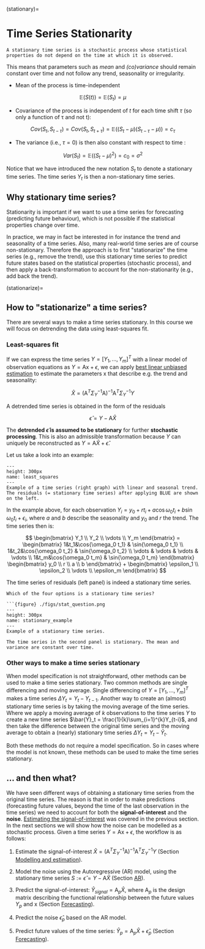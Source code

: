 (stationary)=
# Time Series Stationarity


```{admonition} Definition
A stationary time series is a stochastic process whose statistical properties do not depend on the time at which it is observed.
```

This means that parameters such as *mean* and *(co)variance* should remain constant over time and not follow any trend, seasonality or irregularity.

* Mean of the process is time-independent

$$\mathbb{E}(S(t))=\mathbb{E}(S_t)=\mu$$

* Covariance of the process is independent of $t$ for each time shift $\tau$ (so only a function of τ  and not t):

$$
Cov(S_t,S_{t-\tau})= Cov(S_t,S_{t+\tau}) =\mathbb{E}((S_t-\mu)(S_{t-\tau}-\mu))=c_\tau
$$

* The variance (i.e., $\tau=0$) is then also constant with respect to time :

$$
Var(S_t)=\mathbb{E}((S_t-\mu)^2)=c_0=\sigma^2
$$

Notice that we have introduced the new notation $S_t$ to denote a stationary time series. The time series $Y_t$ is then a non-stationary time series.
## Why stationary time series?

Stationarity is important if we want to use a time series for forecasting (predicting future behaviour), which is not possible if the statistical properties change over time.

In practice, we may in fact be interested in for instance the trend and seasonality of a time series. Also, many real-world time series are of course non-stationary. Therefore the approach is to first "stationarize" the time series (e.g., remove the trend), use this stationary time series to predict future states based on the statistical properties (stochastic process), and then apply a back-transformation to account for the non-stationarity (e.g., add back the trend).

(stationarize)=
## How to "stationarize" a time series?

There are several ways to make a time series stationary. In this course we will focus on detrending the data using least-squares fit.

### Least-squares fit

If we can express the time series $Y=[Y_1, ..., Y_m]^T$ with a linear model of observation equations as $Y = \mathrm{Ax} + \epsilon$, we can apply [best linear unbiased estimation](BLUE) to estimate the parameters $\mathrm{x}$ that describe e.g. the trend and seasonality:

$$
\hat{X}=(\mathrm{A}^T\Sigma_{Y}^{-1}\mathrm{A})^{-1}\mathrm{A}^T\Sigma_{Y}^{-1}Y 
$$

A detrended time series is obtained in the form of the residuals 

$$
\hat{\epsilon} = Y - \mathrm{A}\hat{X}
$$ 

The **detrended $\hat{\epsilon}$ is assumed to be stationary** for further **stochastic processing**. This is also an admissible transformation because $Y$ can uniquely be reconstructed as $Y=\mathrm{A}\hat{X}+\hat{\epsilon}$. 

Let us take a look into an example:

```{figure} ./figs/least_squares.png 
---
height: 300px
name: least_squares
---
Example of a time series (right graph) with linear and seasonal trend. The residuals (= stationary time series) after applying BLUE are shown on the left.
```

In the example above, for each observation $Y_i = y_0+ rt_i+a\cos{\omega_0t_i}+b \sin{\omega_0t_i} +\epsilon_i$, where $a$ and $b$ describe the seasonality and $y_0$ and $r$ the trend. The time series then is:

$$
\begin{bmatrix}
    Y_1 \\ Y_2 \\  \vdots \\ Y_m
\end{bmatrix} = \begin{bmatrix}
    1&t_1&\cos{\omega_0 t_1} & \sin{\omega_0 t_1} \\
     1&t_2&\cos{\omega_0 t_2} & \sin{\omega_0 t_2} \\
       \vdots & \vdots & \vdots & \vdots \\ 
     1&t_m&\cos{\omega_0 t_m} & \sin{\omega_0 t_m}
\end{bmatrix}
\begin{bmatrix}
y_0 \\ r \\ a \\ b \end{bmatrix} + 
\begin{bmatrix}
    \epsilon_1 \\ \epsilon_2 \\  \vdots \\ \epsilon_m
\end{bmatrix}
$$

The time series of residuals (left panel) is indeed a stationary time series.

```{question} 
Which of the four options is a stationary time series?

```{figure} ./figs/stat_question.png
---
height: 300px
name: stationary_example
---
Example of a stationary time series.
```
    
```{solution}
The time series in the second panel is stationary. The mean and variance are constant over time.
```



### Other ways to make a time series stationary
When model specification is not straightforward, other methods can be used to make a time series stationary. Two common methods are single differencing and moving average. Single differencing of $Y=[Y_1,...,Y_m]^T$ makes a time series $\Delta Y_t=Y_t - Y_{t-1}$. Another way to create an (almost) stationary time series is by taking the moving average of the time series. Where we apply a moving average of $k$ observations to the time series $Y$ to create a new time series $\bar{Y}_t = \frac{1}{k}\sum_{i=1}^{k}Y_{t-i}$, and then take the difference between the original time series and the moving average to obtain a (nearly) stationary time series $\Delta Y_t = Y_t - \bar{Y}_t$.

Both these methods do not require a model specification. So in cases where the model is not known, these methods can be used to make the time series stationary.


## ... and then what?

We have seen different ways of obtaining a stationary time series from the original time series. The reason is that in order to make predictions (forecasting future values, beyond the time of the last observation in the time series) we need to account for both the **signal-of-interest** and the **noise**. [Estimating the signal-of-interest](modelling_tsa) was covered in the previous section. In the next sections we will show how the noise can be modelled as a stochastic process. Given a time series $Y=\mathrm{Ax}+\epsilon$, the workflow is as follows:

1. Estimate the signal-of-interest $\hat{X}=(\mathrm{A}^T\Sigma_{Y}^{-1}\mathrm{A})^{-1}\mathrm{A}^T\Sigma_{Y}^{-1}Y$ (Section [Modelling and estimation](modelling_tsa)).

2. Model the noise using the Autoregressive (AR) model, using the stationary time series $S:=\hat{\epsilon}=Y-\mathrm{A}\hat{X}$ (Section [AR](AR)).

3. Predict the signal-of-interest: $\hat{Y}_{signal}=\mathrm{A}_p\hat{X}$, where $\mathrm{A}_p$ is the design matrix describing the functional relationship between the future values $Y_p$ and $\mathrm{x}$ (Section [Forecasting](forecast)).

4. Predict the noise $\hat{\epsilon}_p$ based on the AR model.

5. Predict future values of the time series: $\hat{Y}_p=\mathrm{A}_p\hat{X}+\hat{\epsilon}_p$ (Section [Forecasting](forecast)).
